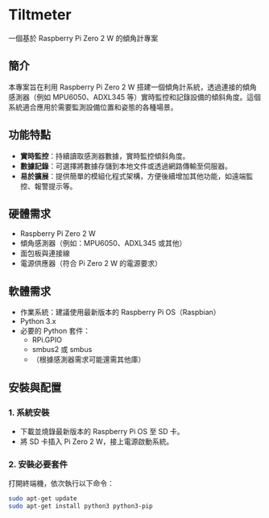 # Tiltmeter

一個基於 Raspberry Pi Zero 2 W 的傾角計專案

## 簡介
本專案旨在利用 Raspberry Pi Zero 2 W 搭建一個傾角計系統，透過連接的傾角感測器（例如 MPU6050、ADXL345 等）實時監控和記錄設備的傾斜角度。這個系統適合應用於需要監測設備位置和姿態的各種場景。

## 功能特點
- **實時監控**：持續讀取感測器數據，實時監控傾斜角度。
- **數據記錄**：可選擇將數據存儲到本地文件或透過網路傳輸至伺服器。
- **易於擴展**：提供簡單的模組化程式架構，方便後續增加其他功能，如遠端監控、報警提示等。

## 硬體需求
- Raspberry Pi Zero 2 W
- 傾角感測器（例如：MPU6050、ADXL345 或其他）
- 面包板與連接線
- 電源供應器（符合 Pi Zero 2 W 的電源要求）

## 軟體需求
- 作業系統：建議使用最新版本的 Raspberry Pi OS（Raspbian）
- Python 3.x
- 必要的 Python 套件：
  - RPi.GPIO
  - smbus2 或 smbus
  - （根據感測器需求可能還需其他庫）

## 安裝與配置

### 1. 系統安裝
- 下載並燒錄最新版本的 Raspberry Pi OS 至 SD 卡。
- 將 SD 卡插入 Pi Zero 2 W，接上電源啟動系統。

### 2. 安裝必要套件
打開終端機，依次執行以下命令：
```bash
sudo apt-get update
sudo apt-get install python3 python3-pip